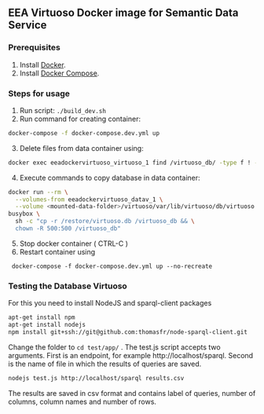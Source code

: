 ## EEA Virtuoso Docker image for Semantic Data Service

### Prerequisites

 1. Install [Docker](https://www.docker.com/).
 2. Install [Docker Compose](https://docs.docker.com/compose/).

### Steps for usage

 1. Run script:  ```./build_dev.sh```
 2. Run command for creating container: 

``` bash
docker-compose -f docker-compose.dev.yml up
```

 3. Delete files from data container using:

``` bash
docker exec eeadockervirtuoso_virtuoso_1 find /virtuoso_db/ -type f ! -name '*.ini' -delete
```

 4. Execute commands to copy database in data container:

``` bash
docker run --rm \
  --volumes-from eeadockervirtuoso_datav_1 \
  --volume <mounted-data-folder>/virtuoso/var/lib/virtuoso/db/virtuoso.db:/restore/virtuoso.db:ro \
busybox \
  sh -c "cp -r /restore/virtuoso.db /virtuoso_db && \
  chown -R 500:500 /virtuoso_db"
```

 5. Stop docker container ( CTRL-C )
 6. Restart container using
 
``` docker-compose -f docker-compose.dev.yml up --no-recreate```

### Testing the Database Virtuoso

For this you need to install NodeJS and sparql-client packages

``` bash
apt-get install npm
apt-get install nodejs
npm install git+ssh://git@github.com:thomasfr/node-sparql-client.git
```

Change the folder to ```cd test/app/``` . The test.js script accepts two arguments. 
First is an endpoint, for example http://localhost/sparql. Second is the name of file in which the 
results of queries are saved.

``` bash
nodejs test.js http://localhost/sparql results.csv
```

The results are saved in csv format and contains label of queries, number of columns, column names and number of rows.
